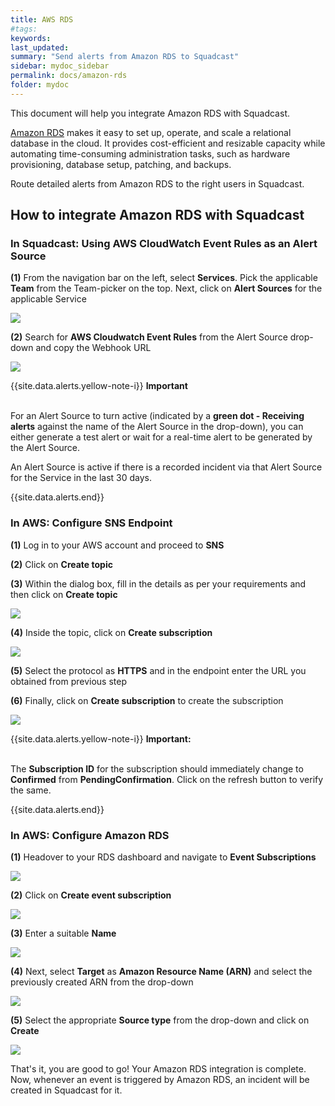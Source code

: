 ```yaml
---
title: AWS RDS
#tags:
keywords: 
last_updated: 
summary: "Send alerts from Amazon RDS to Squadcast"
sidebar: mydoc_sidebar
permalink: docs/amazon-rds
folder: mydoc
---
```


This document will help you integrate Amazon RDS with Squadcast. 

[Amazon RDS](https://aws.amazon.com/rds/) makes it easy to set up, operate, and scale a relational database in the cloud. It provides cost-efficient and resizable capacity while automating time-consuming administration tasks, such as hardware provisioning, database setup, patching, and backups.

Route detailed alerts from Amazon RDS to the right users in Squadcast.

## How to integrate Amazon RDS with Squadcast

### In Squadcast: Using AWS CloudWatch Event Rules as an Alert Source

**(1)** From the navigation bar on the left, select **Services**. Pick the applicable **Team** from the Team-picker on the top. Next, click on **Alert Sources** for the applicable Service

![](../.gitbook/assets/alert\_source\_1.png)

**(2)** Search for **AWS Cloudwatch Event Rules** from the Alert Source drop-down and copy the Webhook URL

![](../.gitbook/assets/event_rules_1.png)

{{site.data.alerts.yellow-note-i}}
<b>Important</b><br/><br/>
<p>For an Alert Source to turn active (indicated by a <b>green dot - Receiving alerts</b> against the name of the Alert Source in the drop-down), you can either generate a test alert or wait for a real-time alert to be generated by the Alert Source.</p>
<p>An Alert Source is active if there is a recorded incident via that Alert Source for the Service in the last 30 days.</p>
{{site.data.alerts.end}}

### In AWS: Configure SNS Endpoint

**(1)** Log in to your AWS account and proceed to **SNS**

**(2)** Click on **Create topic**

**(3)** Within the dialog box, fill in the details as per your requirements and then click on **Create topic**

![](../.gitbook/assets/event_rules_2.png)

**(4)** Inside the topic, click on **Create subscription**

![](../.gitbook/assets/event_rules_3.png)

**(5)** Select the protocol as **HTTPS** and in the endpoint enter the URL you obtained from previous step

**(6)** Finally, click on **Create subscription** to create the subscription

![](../.gitbook/assets/event_rules_4.png)

{{site.data.alerts.yellow-note-i}}
<b>Important:</b>
<br/><br/><p>The <b>Subscription ID</b> for the subscription should immediately change to <b>Confirmed</b> from <b>PendingConfirmation</b>. Click on the refresh button to verify the same.</p>
{{site.data.alerts.end}}

### In AWS: Configure Amazon RDS
 
**(1)** Headover to your RDS dashboard and navigate to **Event Subscriptions**

![](../.gitbook/assets/rds_1.png)

**(2)** Click on **Create event subscription**

![](../.gitbook/assets/rds_2.png)

**(3)** Enter a suitable **Name**

![](../.gitbook/assets/rds_3.png)

**(4)** Next, select **Target** as **Amazon Resource Name (ARN)** and select the previously created ARN from the drop-down

![](../.gitbook/assets/rds_4.png)

**(5)** Select the appropriate **Source type** from the drop-down and click on **Create**

![](../.gitbook/assets/rds_5.png)

That's it, you are good to go! Your Amazon RDS integration is complete. Now, whenever an event is triggered by Amazon RDS, an incident will be created in Squadcast for it.